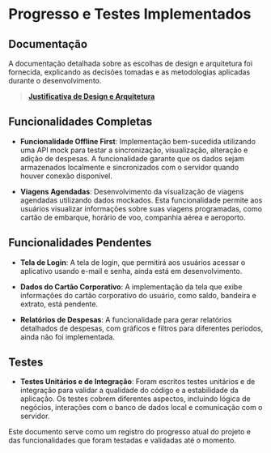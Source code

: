 # Progresso e Testes Implementados

## Documentação

A documentação detalhada sobre as escolhas de design e arquitetura foi fornecida, explicando as decisões tomadas e as metodologias aplicadas durante o desenvolvimento.
> [**Justificativa de Design e Arquitetura**](https://github.com/gabrielhirano/gestao_viajem/blob/master/STRUCTURE.md)


## Funcionalidades Completas

- **Funcionalidade Offline First**: Implementação bem-sucedida utilizando uma API mock para testar a sincronização, visualização, alteração e adição de despesas. A funcionalidade garante que os dados sejam armazenados localmente e sincronizados com o servidor quando houver conexão disponível.

- **Viagens Agendadas**: Desenvolvimento da visualização de viagens agendadas utilizando dados mockados. Esta funcionalidade permite aos usuários visualizar informações sobre suas viagens programadas, como cartão de embarque, horário de voo, companhia aérea e aeroporto.

## Funcionalidades Pendentes

- **Tela de Login**: A tela de login, que permitirá aos usuários acessar o aplicativo usando e-mail e senha, ainda está em desenvolvimento.

- **Dados do Cartão Corporativo**: A implementação da tela que exibe informações do cartão corporativo do usuário, como saldo, bandeira e extrato, está pendente.

- **Relatórios de Despesas**: A funcionalidade para gerar relatórios detalhados de despesas, com gráficos e filtros para diferentes períodos, ainda não foi implementada.

## Testes

- **Testes Unitários e de Integração**: Foram escritos testes unitários e de integração para validar a qualidade do código e a estabilidade da aplicação. Os testes cobrem diferentes aspectos, incluindo lógica de negócios, interações com o banco de dados local e comunicação com o servidor.


Este documento serve como um registro do progresso atual do projeto e das funcionalidades que foram testadas e validadas até o momento.
